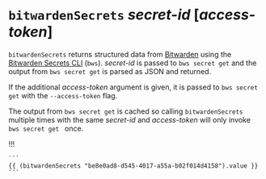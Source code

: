 # `bitwardenSecrets` *secret-id* [*access-token*]

`bitwardenSecrets` returns structured data from
[Bitwarden](https://bitwarden.com) using the [Bitwarden Secrets
CLI](https://bitwarden.com/help/secrets-manager-cli/) (`bws`). *secret-id* is
passed to `bws secret get` and the output from `bws secret get` is parsed as
JSON and returned.

If the additional *access-token* argument is given, it is passed to `bws secret
get` with the `--access-token` flag.

The output from `bws secret get` is cached so calling `bitwardenSecrets`
multiple times with the same *secret-id* and *access-token* will only invoke
`bws secret get ` once.

!!!

    ```
    {{ (bitwardenSecrets "be8e0ad8-d545-4017-a55a-b02f014d4158").value }}
    ```
